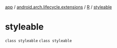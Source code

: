 [app](../../../index.md) / [android.arch.lifecycle.extensions](../../index.md) / [R](../index.md) / [styleable](./index.md)

# styleable

`class styleable`
`class styleable`